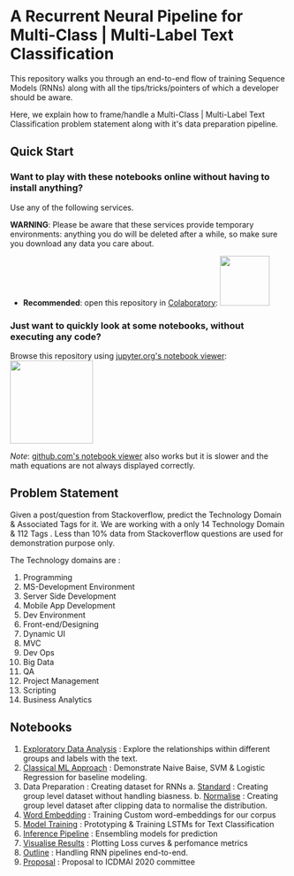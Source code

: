 # A Recurrent Neural Pipeline for Multi-Class | Multi-Label Text Classification


This repository walks you through an end-to-end  flow of training  Sequence Models (RNNs) along with all the tips/tricks/pointers of which a developer should be aware.

Here, we explain how to frame/handle a Multi-Class | Multi-Label Text Classification problem statement along with it's data preparation pipeline.

## Quick Start

### Want to play with these notebooks online without having to install anything?
Use any of the following services.

**WARNING**: Please be aware that these services provide temporary environments: anything you do will be deleted after a while, so make sure you download any data you care about.

* **Recommended**: open this repository in [Colaboratory](https://colab.research.google.com/github/amitbcp/icdmai_2020/blob/master/):
<a href="https://colab.research.google.com/github/amitbcp/icdmai_2020/blob/master/"><img src="https://colab.research.google.com/img/colab_favicon.ico" width="90" /></a>


### Just want to quickly look at some notebooks, without executing any code?

Browse this repository using [jupyter.org's notebook viewer](https://github.com/amitbcp/icdmai_2020/tree/master/README.md):
<a href="https://github.com/amitbcp/icdmai_2020/tree/master/README.md"><img src="https://jupyter.org/assets/nav_logo.svg" width="150" /></a>

_Note_: [github.com's notebook viewer](index.ipynb) also works but it is slower and the math equations are not always displayed correctly.

## Problem Statement
Given a post/question from Stackoverflow, predict the Technology Domain & Associated Tags for it.
We are working with a only 14 Technology Domain & 112 Tags . Less than 10% data from Stackoverflow questions are used for demonstration purpose only.

The Technology domains are :

1. Programming
2. MS-Development Environment
3. Server Side Development
4. Mobile App Development
5. Dev Environment
6. Front-end/Designing
7. Dynamic UI
8. MVC
9. Dev Ops
10. Big Data
11. QA
12. Project Management
13. Scripting
14. Business Analytics


## Notebooks

1. [Exploratory Data Analysis](https://github.com/amitbcp/icdmai_2020/blob/master/1_eda.ipynb) : Explore the relationships within different groups and labels with the text.
2. [Classical ML Approach](https://github.com/amitbcp/icdmai_2020/blob/master/2_classical_ml_approach.ipynb) : Demonstrate Naive Baise, SVM  & Logistic Regression for baseline modeling.
3. Data Preparation :  Creating dataset for RNNs
   a. [Standard](https://github.com/amitbcp/icdmai_2020/blob/master/3a_standard_data_preparation.ipynb) : Creating group level dataset without handling biasness.
   b. [Normalise](https://github.com/amitbcp/icdmai_2020/blob/master/3b_normalise_data_preparation.ipynb) : Creating group level dataset after clipping data to  normalise the distribution.
4. [Word Embedding](https://github.com/amitbcp/icdmai_2020/blob/master/4_word_embedding.ipynb) : Training Custom word-embeddings for our corpus
5. [Model Training](https://github.com/amitbcp/icdmai_2020/blob/master/5_model_training.ipynb) : Prototyping & Training LSTMs for Text Classification
6. [Inference Pipeline](https://github.com/amitbcp/icdmai_2020/blob/master/6_inference_pipeline.ipynb) : Ensembling models for prediction
7. [Visualise Results](https://github.com/amitbcp/icdmai_2020/blob/master/7_visualize_results.ipynb) : Plotting Loss curves & perfomance metrics
8. [Outline]() : Handling RNN pipelines end-to-end.
9. [Proposal](https://github.com/amitbcp/icdmai_2020/blob/master/proposal_icdmai_2020.pdf) : Proposal to ICDMAI 2020 committee
